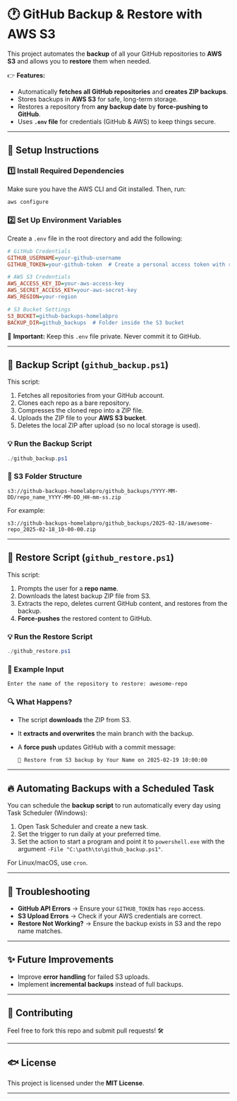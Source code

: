 # 🕐 GitHub Backup & Restore with AWS S3

This project automates the **backup** of all your GitHub repositories to **AWS S3** and allows you to **restore** them when needed.

👉 **Features:**

- Automatically **fetches all GitHub repositories** and **creates ZIP backups**.
- Stores backups in **AWS S3** for safe, long-term storage.
- Restores a repository from **any backup date** by **force-pushing to GitHub**.
- Uses **`.env` file** for credentials (GitHub & AWS) to keep things secure.

---

## 🚀 **Setup Instructions**

### 1️⃣ Install Required Dependencies

Make sure you have the AWS CLI and Git installed. Then, run:

```bash
aws configure
```

### 2️⃣ Set Up Environment Variables

Create a `.env` file in the root directory and add the following:

```ini
# GitHub Credentials
GITHUB_USERNAME=your-github-username
GITHUB_TOKEN=your-github-token  # Create a personal access token with repo read/write permissions

# AWS S3 Credentials
AWS_ACCESS_KEY_ID=your-aws-access-key
AWS_SECRET_ACCESS_KEY=your-aws-secret-key
AWS_REGION=your-region

# S3 Bucket Settings
S3_BUCKET=github-backups-homelabpro
BACKUP_DIR=github_backups  # Folder inside the S3 bucket
```

🚨 **Important:** Keep this `.env` file private. Never commit it to GitHub.

---

## 📄 **Backup Script (`github_backup.ps1`)**

This script:

1. Fetches all repositories from your GitHub account.
2. Clones each repo as a bare repository.
3. Compresses the cloned repo into a ZIP file.
4. Uploads the ZIP file to your **AWS S3 bucket**.
5. Deletes the local ZIP after upload (so no local storage is used).

### 💡 Run the Backup Script

```powershell
./github_backup.ps1
```

### 📂 S3 Folder Structure

```
s3://github-backups-homelabpro/github_backups/YYYY-MM-DD/repo_name_YYYY-MM-DD_HH-mm-ss.zip
```

For example:

```
s3://github-backups-homelabpro/github_backups/2025-02-18/awesome-repo_2025-02-18_10-00-00.zip
```

---

## 🔄 **Restore Script (`github_restore.ps1`)**

This script:

1. Prompts the user for a **repo name**.
2. Downloads the latest backup ZIP file from S3.
3. Extracts the repo, deletes current GitHub content, and restores from the backup.
4. **Force-pushes** the restored content to GitHub.

### 💡 Run the Restore Script

```powershell
./github_restore.ps1
```

### 📏 Example Input

```
Enter the name of the repository to restore: awesome-repo
```

### 🔍 What Happens?

- The script **downloads** the ZIP from S3.
- It **extracts and overwrites** the main branch with the backup.
- A **force push** updates GitHub with a commit message:

  ```
  🔄 Restore from S3 backup by Your Name on 2025-02-19 10:00:00
  ```

---

## 🔥 **Automating Backups with a Scheduled Task**

You can schedule the **backup script** to run automatically every day using Task Scheduler (Windows):

1. Open Task Scheduler and create a new task.
2. Set the trigger to run daily at your preferred time.
3. Set the action to start a program and point it to `powershell.exe` with the argument `-File "C:\path\to\github_backup.ps1"`.

For Linux/macOS, use `cron`.

---

## 🔎 **Troubleshooting**

- **GitHub API Errors** → Ensure your `GITHUB_TOKEN` has `repo` access.
- **S3 Upload Errors** → Check if your AWS credentials are correct.
- **Restore Not Working?** → Ensure the backup exists in S3 and the repo name matches.

---

## ✨ **Future Improvements**

- Improve **error handling** for failed S3 uploads.
- Implement **incremental backups** instead of full backups.

---

## 🤝 **Contributing**

Feel free to fork this repo and submit pull requests! 🛠️  

---

## 🐟 **License**

This project is licensed under the **MIT License**.

---
